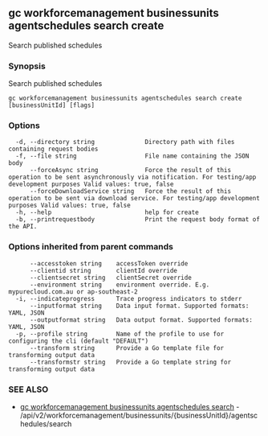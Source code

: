 ## gc workforcemanagement businessunits agentschedules search create

Search published schedules

### Synopsis

Search published schedules

```
gc workforcemanagement businessunits agentschedules search create [businessUnitId] [flags]
```

### Options

```
  -d, --directory string              Directory path with files containing request bodies
  -f, --file string                   File name containing the JSON body
      --forceAsync string             Force the result of this operation to be sent asynchronously via notification. For testing/app development purposes Valid values: true, false
      --forceDownloadService string   Force the result of this operation to be sent via download service. For testing/app development purposes Valid values: true, false
  -h, --help                          help for create
  -b, --printrequestbody              Print the request body format of the API.
```

### Options inherited from parent commands

```
      --accesstoken string    accessToken override
      --clientid string       clientId override
      --clientsecret string   clientSecret override
      --environment string    environment override. E.g. mypurecloud.com.au or ap-southeast-2
  -i, --indicateprogress      Trace progress indicators to stderr
      --inputformat string    Data input format. Supported formats: YAML, JSON
      --outputformat string   Data output format. Supported formats: YAML, JSON
  -p, --profile string        Name of the profile to use for configuring the cli (default "DEFAULT")
      --transform string      Provide a Go template file for transforming output data
      --transformstr string   Provide a Go template string for transforming output data
```

### SEE ALSO

* [gc workforcemanagement businessunits agentschedules search](gc_workforcemanagement_businessunits_agentschedules_search.html)	 - /api/v2/workforcemanagement/businessunits/{businessUnitId}/agentschedules/search


